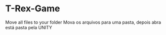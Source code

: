 # T-Rex-Game
Move all files to your folder
Mova os arquivos para uma pasta, depois abra está pasta pela UNITY
